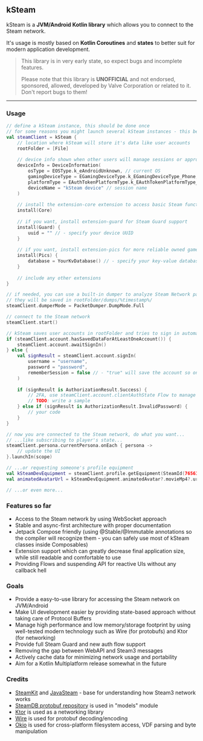 kSteam
---

kSteam is a **JVM/Android Kotlin library** which allows you to connect to the Steam network.

It's usage is mostly based on **Kotlin Coroutines** and **states** to better suit for modern application development.

> This library is in very early state, so expect bugs and incomplete features.
> 
> Please note that this library is **UNOFFICIAL** and not endorsed, sponsored, allowed, developed by Valve Corporation or related to it. Don't report bugs to them!
---

### Usage

```kotlin
// define a kSteam instance, this should be done once
// for some reasons you might launch several kSteam instances - this behavior is not tested
val steamClient = kSteam {
    // location where kSteam will store it's data like user accounts
    rootFolder = [File]
    
    // device info shown when other users will manage sessions or approve this one
    deviceInfo = DeviceInformation(
        osType = EOSType.k_eAndroidUnknown, // current OS
        gamingDeviceType = EGamingDeviceType.k_EGamingDeviceType_Phone, // device type
        platformType = EAuthTokenPlatformType.k_EAuthTokenPlatformType_SteamClient, // don't change this
        deviceName = "kSteam device" // session name
    )
    
    // install the extension-core extension to access basic Steam functions (profiles, news, etc)
    install(Core)
    
    // if you want, install extension-guard for Steam Guard support
    install(Guard) {
        uuid = "" // - specify your device UUID
    }
    
    // if you want, install extension-pics for more reliable owned games metadata and library management
    install(Pics) {
        database = YourKvDatabase() // - specify your key-value database implementation
    }
    
    // include any other extensions
}

// if needed, you can use a built-in dumper to analyze Steam Network packets
// they will be saved in rootFolder/dumps/%timestamp%/
steamClient.dumperMode = PacketDumper.DumpMode.Full

// connect to the Steam network
steamClient.start()

// kSteam saves user accounts in rootFolder and tries to sign in automatically after start()
if (steamClient.account.hasSavedDataForAtLeastOneAccount()) {
    steamClient.account.awaitSignIn()
} else {
    val signResult = steamClient.account.signIn(
        username = "username",
        password = "password",
        rememberSession = false // - "true" will save the account so on the next launch, you could use hasSavedDataForAtLeastOneAccount()
    )
    
    if (signResult is AuthorizationResult.Success) {
        // 2FA, use steamClient.account.clientAuthState Flow to manage it
        // TODO: write a sample
    } else if (signResult is AuthorizationResult.InvalidPassword) {
        // your code
    }
}

// now you are connected to the Steam network, do what you want...
// ...like subscribing to player's state...
steamClient.persona.currentPersona.onEach { persona ->
    // update the UI
}.launchIn(scope)

// ...or requesting someone's profile equipment
val kSteamDevEquipment = steamClient.profile.getEquipment(SteamId(76561198176883618_u))
val animatedAvatarUrl = kSteamDevEquipment.animatedAvatar?.movieMp4?.url // - mostly all of kSteam handlers provide "parsed" and Kotlin-friendly data structures 

// ...or even more...
```

### Features so far
- Access to the Steam network by using WebSocket approach
- Stable and async-first architecture with proper documentation
- Jetpack Compose friendly (using @Stable/@Immutable annotations so the compiler will recognize them - you can safely use most of kSteam classes inside Composables)
- Extension support which can greatly decrease final application size, while still readable and comfortable to use
- Providing Flows and suspending API for reactive UIs without any callback hell

### Goals
- Provide a easy-to-use library for accessing the Steam network on JVM/Android
- Make UI development easier by providing state-based approach without taking care of Protocol Buffers
- Manage high performance and low memory/storage footprint by using well-tested modern technology such as Wire (for protobufs) and Ktor (for networking)
- Provide full Steam Guard and new auth flow support
- Removing the gap between WebAPI and Steam3 messages
- Actively cache data for minimizing network usage and portability
- Aim for a Kotlin Multiplatform release somewhat in the future

### Credits
- [SteamKit](https://github.com/SteamRE/SteamKit/) and [JavaSteam](https://github.com/Longi94/JavaSteam/) - base for understanding how Steam3 network works
- [SteamDB protobuf repository](https://github.com/SteamDatabase/Protobufs/) is used in "models" module
- [Ktor](https://github.com/ktorio/ktor) is used as a networking library
- [Wire](https://github.com/square/wire) is used for protobuf decoding/encoding
- [Okio](https://github.com/square/okio) is used for cross-platform filesystem access, VDF parsing and byte manipulation